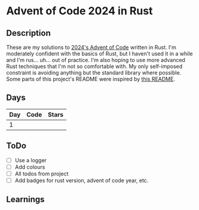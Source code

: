 # Advent of Code 2024 in Rust

## Description

These are my solutions to [2024's Advent of Code](https://adventofcode.com/2024) written in Rust. I'm moderately confident with the basics of Rust, but I haven't used it in a while and I'm rus... uh... out of practice. I'm also hoping to use more advanced Rust techniques that I'm not so comfortable with. My only self-imposed constraint is avoiding anything but the standard library where possible.
Some parts of this project's README were inspired by [this README](https://github.com/jhrcook/advent-of-code-2023-rust).

## Days

| Day | Code | Stars |
| --- | ---- | ----- |
| 1   |      |       |

## ToDo

- [ ] Use a logger
- [ ] Add colours
- [ ] All todos from project
- [ ] Add badges for rust version, advent of code year, etc.

## Learnings
